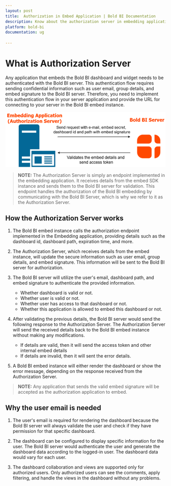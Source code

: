 ```yaml
---
layout: post
title:  Authorization in Embed Application | Bold BI Documentation
description: Know about the authorization server in embedding application to authenticate with Bold BI server through sending user email, group details and embed signature.
platform: bold-bi
documentation: ug

---
```


# What is Authorization Server

Any application that embeds the Bold BI dashboard and widget needs to be authenticated with the Bold BI server. This authentication flow requires sending confidential information such as user email, group details, and embed signature to the Bold BI server. Therefore, you need to implement this authentication flow in your server application and provide the URL for connecting to your server in the Bold BI embed instance. 

![AuthorizeServer](/static/assets/javascript/images/authorize-server.png)

> **NOTE:**  The Authorization Server is simply an endpoint implemented in the embedding application. It receives details from the embed SDK instance and sends them to the Bold BI server for validation. This endpoint handles the authorization of the Bold BI embedding by communicating with the Bold BI Server, which is why we refer to it as the Authorization Server.

## How the Authorization Server works

1. The Bold BI embed instance calls the authorization endpoint implemented in the Embedding application, providing details such as the dashboard id, dashboard path, expiration time, and more. 

2. The Authorization Server, which receives details from the embed instance, will update the secure information such as user email, group details, and embed signature. This information will be sent to the Bold BI server for authorization.

3. The Bold BI server will utilize the user's email, dashboard path, and embed signature to authenticate the provided information.
    * Whether dashboard is valid or not.
    * Whether user is valid or not.
    * Whether user has access to that dashboard or not.
    * Whether this application is allowed to embed this dashboard or not.

4. After validating the previous details, the Bold BI server would send the following response to the Authorization Server. The Authorization Server will send the received details back to the Bold BI embed instance without making any modifications.
    * If details are valid, then it will send the access token and other internal embed details
    * If details are invalid, then it will sent the error details.

5. A Bold BI embed instance will either render the dashboard or show the error message, depending on the response received from the Authorization Server.

> **NOTE:**  Any application that sends the valid embed signature will be accepted as the authorization application to embed.

## Why the user email is needed

1. The user's email is required for rendering the dashboard because the Bold BI server will always validate the user and check if they have permission for that specific dashboard.

2. The dashboard can be configured to display specific information for the user. The Bold BI server would authenticate the user and generate the dashboard data according to the logged-in user. The dashboard data would vary for each user.

3. The dashboard collaboration and views are supported only for authorized users. Only authorized users can see the comments, apply filtering, and handle the views in the dashboard without any problems.